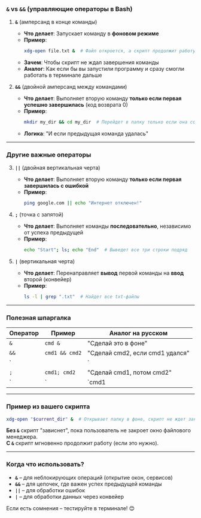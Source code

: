 ### **`&` vs `&&`** (управляющие операторы в Bash)

1. **`&`** (амперсанд в конце команды)  
   - **Что делает**: Запускает команду в **фоновом режиме**  
   - **Пример**:  
     ```bash
     xdg-open file.txt &  # Файл откроется, а скрипт продолжит работу
     ```
   - **Зачем**: Чтобы скрипт не ждал завершения команды  
   - **Аналог**: Как если бы вы запустили программу и сразу смогли работать в терминале дальше

2. **`&&`** (двойной амперсанд между командами)  
   - **Что делает**: Выполняет вторую команду **только если первая успешно завершилась** (код возврата 0)  
   - **Пример**:  
     ```bash
     mkdir my_dir && cd my_dir  # Перейдет в папку только если она создалась
     ```
   - **Логика**: "И если предыдущая команда удалась"

---

### Другие важные операторы

3. **`||`** (двойная вертикальная черта)  
   - **Что делает**: Выполняет вторую команду **только если первая завершилась с ошибкой**  
   - **Пример**:  
     ```bash
     ping google.com || echo "Интернет отключен!"
     ```

4. **`;`** (точка с запятой)  
   - **Что делает**: Выполняет команды **последовательно**, независимо от успеха предыдущей  
   - **Пример**:  
     ```bash
     echo "Start"; ls; echo "End"  # Выведет все три строки подряд
     ```

5. **`|`** (вертикальная черта)  
   - **Что делает**: Перенаправляет **вывод** первой команды на **ввод** второй (конвейер)  
   - **Пример**:  
     ```bash
     ls -l | grep ".txt"  # Найдет все txt-файлы
     ```

---

### Полезная шпаргалка

| Оператор | Пример                | Аналог на русском             |
|----------|-----------------------|--------------------------------|
| `&`      | `cmd &`               | "Сделай это в фоне"           |
| `&&`     | `cmd1 && cmd2`        | "Сделай cmd2, если cmd1 удался" |
| `||`     | `cmd1 || cmd2`        | "Сделай cmd2, если cmd1 провалился" |
| `;`      | `cmd1; cmd2`          | "Сделай cmd1, потом cmd2"      |
| `|`      | `cmd1 | cmd2`         | "Передай результат cmd1 в cmd2" |

---

### Пример из вашего скрипта
```bash
xdg-open "$current_dir" &  # Открывает папку в фоне, скрипт не ждет закрытия окна
```

**Без `&`** скрипт "зависнет", пока пользователь не закроет окно файлового менеджера.  
**С `&`** скрипт мгновенно продолжит работу (если это нужно).

---

### Когда что использовать?
- **`&`** – для неблокирующих операций (открытие окон, сервисов)  
- **`&&`** – для цепочек, где важен успех предыдущей команды  
- **`||`** – для обработки ошибок  
- **`|`** – для обработки данных через конвейер

Если есть сомнения – тестируйте в терминале! 😊
